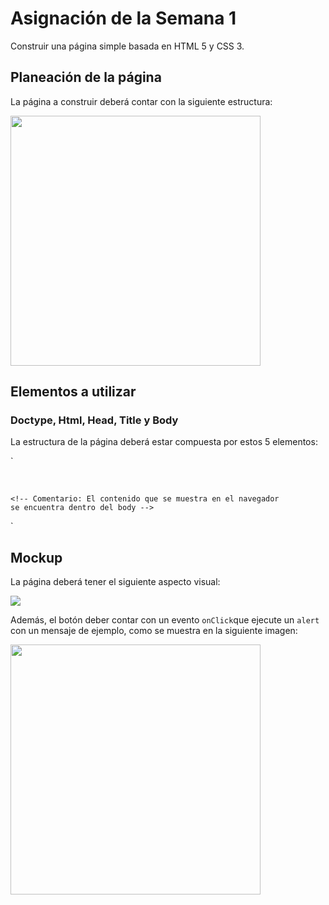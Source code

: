 # Asignación de la Semana 1

Construir una página simple basada en HTML 5 y CSS 3.

## Planeación de la página

La página a construir deberá contar con la siguiente estructura:

<img src="https://github.com/migsalazar/DOO201709/blob/master/Week1/Assignment/siteplan.png" width="400" />

## Elementos a utilizar

### Doctype, Html, Head, Title y Body

La estructura de la página deberá estar compuesta por estos 5 elementos:

`
<!doctype html> 
<html>
  
  <head>
    <title> Título de la página </title>
  <head>
  
  <body>
    
    <!-- Comentario: El contenido que se muestra en el navegador
    se encuentra dentro del body -->
    
  </body>
 
</html>
`

### 


## Mockup

La página deberá tener el siguiente aspecto visual:

<img src="https://github.com/migsalazar/DOO201709/blob/master/Week1/Assignment/targetsite.png" />

Además, el botón deber contar con un evento `onClick`que ejecute un `alert` con un mensaje de ejemplo, como se muestra en la siguiente imagen:

<img src="https://github.com/migsalazar/DOO201709/blob/master/Week1/Assignment/alertsite.png" width="400" />
